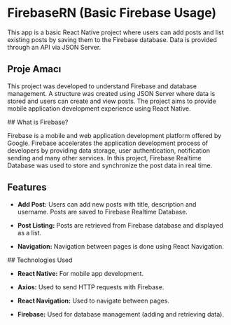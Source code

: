 # FirebaseRN (Basic Firebase Usage)

This app is a basic React Native project where users can add posts and list existing posts by saving them to the Firebase database. Data is provided through an API via JSON Server.

## Proje Amacı

This project was developed to understand Firebase and database management. A structure was created using JSON Server where data is stored and users can create and view posts. The project aims to provide mobile application development experience using React Native.

## What is Firebase?

Firebase is a mobile and web application development platform offered by Google. Firebase accelerates the application development process of developers by providing data storage, user authentication, notification sending and many other services. In this project, Firebase Realtime Database was used to store and synchronize the post data in real time.

## Features

- **Add Post:** Users can add new posts with title, description and username. Posts are saved to Firebase Realtime Database.

- **Post Listing:** Posts are retrieved from Firebase database and displayed as a list.

- **Navigation:** Navigation between pages is done using React Navigation.

## Technologies Used

- **React Native:** For mobile app development.

- **Axios:** Used to send HTTP requests with Firebase.

- **React Navigation:** Used to navigate between pages.

- **Firebase:** Used for database management (adding and retrieving data).
